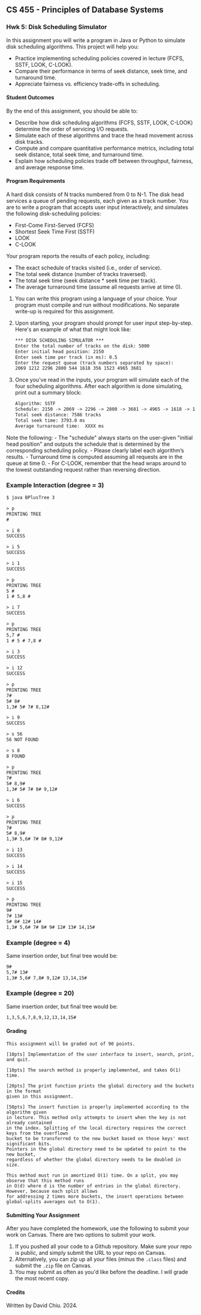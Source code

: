 ## CS 455 - Principles of Database Systems

### Hwk 5: Disk Scheduling Simulator
In this assignment you will write a program in Java or Python to simulate disk scheduling algorithms. This project will help you:
- Practice implementing scheduling policies covered in lecture (FCFS, SSTF, LOOK, C-LOOK).
- Compare their performance in terms of seek distance, seek time, and turnaround time.
- Appreciate fairness vs. efficiency trade-offs in scheduling.

#### Student Outcomes
By the end of this assignment, you should be able to:

- Describe how disk scheduling algorithms (FCFS, SSTF, LOOK, C-LOOK) determine the order of servicing I/O requests.
- Simulate each of these algorithms and trace the head movement across disk tracks.
- Compute and compare quantitative performance metrics, including total seek distance, total seek time, and turnaround time.
- Explain how scheduling policies trade off between throughput, fairness, and average response time.

#### Program Requirements
A hard disk consists of N tracks numbered from 0 to N-1. The disk head services a queue of pending requests, each given as a track number. You are to write a program that accepts user input interactively, and simulates the following disk-scheduling policies:

- First-Come First-Served (FCFS)
- Shortest Seek Time First (SSTF)
- LOOK
- C-LOOK

Your program reports the results of each policy, including:

- The exact schedule of tracks visited (i.e., order of service).
- The total seek distance (number of tracks traversed).
- The total seek time (seek distance * seek time per track).
- The average turnaround time (assume all requests arrive at time 0).


1. You can write this program using a language of your choice. Your program must compile and run without modifications. No separate write-up is required for this assignment.

2. Upon starting, your program should prompt for user input step-by-step. Here's an example of what that might look like:

    ```txt
    *** DISK SCHEDULING SIMULATOR ***
    Enter the total number of tracks on the disk: 5000
    Enter initial head position: 2150
    Enter seek time per track (in ms): 0.5
    Enter the request queue (track numbers separated by space): 
    2069 1212 2296 2800 544 1618 356 1523 4965 3681
    ```

3. Once you've read in the inputs, your program will simulate each of the four scheduling algorithms. After each algorithm is done simulating, print out a summary block:

    ```txt
    Algorithm: SSTF
    Schedule: 2150 -> 2069 -> 2296 -> 2800 -> 3681 -> 4965 -> 1618 -> 1523 -> 1212 -> 544 -> 356
    Total seek distance: 7586 tracks
    Total seek time: 3793.0 ms
    Average turnaround time:  XXXX ms
    ```

Note the following:
    - The "schedule" always starts on the user-given "initial head position" and outputs the schedule that is determined by the corresponding scheduling policy.
    - Please clearly label each algorithm’s results.
    - Turnaround time is computed assuming all requests are in the queue at time 0.
    - For C-LOOK, remember that the head wraps around to the lowest outstanding request rather than reversing direction.

### Example Interaction (degree = 3)
```txt
$ java BPlusTree 3

> p
PRINTING TREE
#

> i 8
SUCCESS

> i 5
SUCCESS

> i 1
SUCCESS

> p
PRINTING TREE
5 #
1 # 5,8 #

> i 7
SUCCESS

> p
PRINTING TREE
5,7 #
1 # 5 # 7,8 #

> i 3
SUCCESS

> i 12
SUCCESS

> p
PRINTING TREE
7#
5# 8#
1,3# 5# 7# 8,12#

> i 9
SUCCESS

> s 56
56 NOT FOUND

> s 8
8 FOUND

> p
PRINTING TREE
7#
5# 8,9#
1,3# 5# 7# 8# 9,12#

> i 6
SUCCESS

> p
PRINTING TREE
7#
5# 8,9#
1,3# 5,6# 7# 8# 9,12#

> i 13
SUCCESS

> i 14
SUCCESS

> i 15
SUCCESS

> p
PRINTING TREE
9#
7# 13#
5# 8# 12# 14#
1,3# 5,6# 7# 8# 9# 12# 13# 14,15#
```

### Example (degree = 4)
Same insertion order, but final tree would be:
```txt
9# 
5,7# 13# 
1,3# 5,6# 7,8# 9,12# 13,14,15#
```

### Example (degree = 20)
Same insertion order, but final tree would be:
```txt
1,3,5,6,7,8,9,12,13,14,15#
```


#### Grading

```
This assignment will be graded out of 90 points.

[10pts] Implementation of the user interface to insert, search, print, and quit.

[10pts] The search method is properly implemented, and takes O(1) time.

[20pts] The print function prints the global directory and the buckets in the format
given in this assignment.

[50pts] The insert function is properly implemented according to the algorithm given
in lecture. This method only attempts to insert when the key is not already contained
in the index. Splitting of the local directory requires the correct keys from the overflown
bucket to be transferred to the new bucket based on those keys' most significant bits.
Pointers in the global directory need to be updated to point to the new bucket, 
regardless of whether the global directory needs to be doubled in size. 

This method must run in amortized O(1) time. On a split, you may observe that this method runs
in O(d) where d is the number of entries in the global directory. However, because each split allows
for addressing 2 times more buckets, the insert operations between global-splits averages out to O(1).
```

#### Submitting Your Assignment

After you have completed the homework, use the following to submit your work on Canvas. There are two options to submit your work.

1. If you pushed all your code to a Github repository. Make sure your repo is public, and simply submit the URL to your repo on Canvas.
2. Alternatively, you can zip up all your files (minus the `.class` files) and submit the `.zip` file on Canvas.
3. You may submit as often as you'd like before the deadline. I will grade the most recent copy.

#### Credits

Written by David Chiu. 2024.
